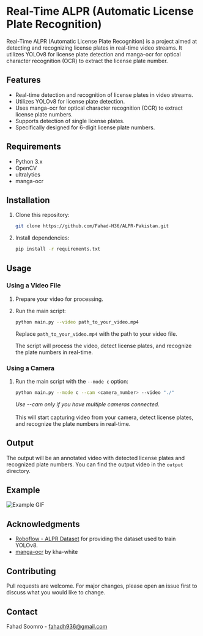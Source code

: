 # Real-Time ALPR (Automatic License Plate Recognition)

Real-Time ALPR (Automatic License Plate Recognition) is a project aimed at detecting and recognizing license plates in real-time video streams. It utilizes YOLOv8 for license plate detection and manga-ocr for optical character recognition (OCR) to extract the license plate number.

## Features

- Real-time detection and recognition of license plates in video streams.
- Utilizes YOLOv8 for license plate detection.
- Uses manga-ocr for optical character recognition (OCR) to extract license plate numbers.
- Supports detection of single license plates.
- Specifically designed for 6-digit license plate numbers.

## Requirements

- Python 3.x
- OpenCV
- ultralytics
- manga-ocr

## Installation

1. Clone this repository:

    ```bash
    git clone https://github.com/Fahad-H36/ALPR-Pakistan.git
    ```

2. Install dependencies:

    ```bash
    pip install -r requirements.txt
    ```

## Usage

### Using a Video File

1. Prepare your video for processing.

2. Run the main script:

    ```bash
    python main.py --video path_to_your_video.mp4
    ```

    Replace `path_to_your_video.mp4` with the path to your video file.

   The script will process the video, detect license plates, and recognize the plate numbers in real-time.

### Using a Camera

1. Run the main script with the `--mode c` option:

    ```bash
    python main.py --mode c --cam <camera_number> --video "./"
    ```
    _Use --cam only if you have multiple cameras connected._<br><br>
    This will start capturing video from your camera, detect license plates, and recognize the plate numbers in real-time.
## Output

The output will be an annotated video with detected license plates and recognized plate numbers. You can find the output video in the `output` directory.

## Example

![Example GIF](./assets/car_output.gif)


## Acknowledgments

- [Roboflow - ALPR Dataset](https://universe.roboflow.com/alpr-qggma/alpr-akctv/dataset/24) for providing the dataset used to train YOLOv8.
- [manga-ocr](https://github.com/kha-white/manga-ocr) by kha-white

## Contributing

Pull requests are welcome. For major changes, please open an issue first to discuss what you would like to change.

## Contact

Fahad Soomro - fahadh936@gmail.com
